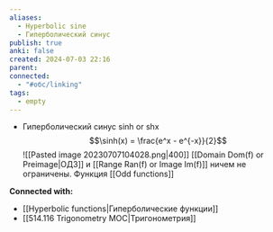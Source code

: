 ```yaml
---
aliases:
  - Hyperbolic sine
  - Гиперболический синус
publish: true
anki: false
created: 2024-07-03 22:16
parent: 
connected:
  - "#обс/linking"
tags:
  - empty
---
```




- Гиперболический синус sinh or shx 
  $$\sinh(x) = \frac{e^x - e^{-x}}{2}$$
  ![[Pasted image 20230707104028.png|400]]
  [[Domain Dom(f) or Preimage|ОДЗ]] и [[Range Ran(f) or Image Im(f)]] ничем не ограничены. Функция [[Odd functions]]
  













**Connected with:**
- [[Hyperbolic functions|Гиперболические функции]]
- [[514.116 Trigonometry MOC|Тригонометрия]]

